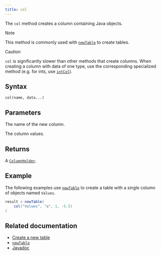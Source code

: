 ```yaml
---
title: col
---
```


The `col` method creates a column containing Java objects.

> [!NOTE]
> This method is commonly used with [`newTable`](./newTable.md) to create tables.

> [!CAUTION]
> `col` is significantly slower than other methods that create columns. When creating a column with data of one type, use the corresponding specialized method (e.g. for ints, use [`intCol`](./intCol.md)).

## Syntax

```
col(name, data...)
```

## Parameters

<ParamTable>
<Param name="name" type="String">

The name of the new column.

</Param>
<Param name="data" type="Java.lang.Object...">

The column values.

</Param>
</ParamTable>

## Returns

A [`ColumnHolder`](/core/javadoc/io/deephaven/engine/table/impl/util/ColumnHolder.html).

## Example

The following examples use [`newTable`](./newTable.md) to create a table with a single column of objects named `Values`.

```groovy
result = newTable(
    col("Values", "a", 1, -5.5)
)
```

## Related documentation

- [Create a new table](../../../how-to-guides/new-and-empty-table.md#newtable)
- [`newTable`](./newTable.md)
- [Javadoc](https://deephaven.io/core/javadoc/io/deephaven/engine/util/TableTools.html#col(java.lang.String,T...))
